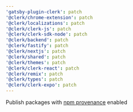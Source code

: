 ```yaml
---
'gatsby-plugin-clerk': patch
'@clerk/chrome-extension': patch
'@clerk/localizations': patch
'@clerk/clerk-js': patch
'@clerk/clerk-sdk-node': patch
'@clerk/backend': patch
'@clerk/fastify': patch
'@clerk/nextjs': patch
'@clerk/shared': patch
'@clerk/themes': patch
'@clerk/clerk-react': patch
'@clerk/remix': patch
'@clerk/types': patch
'@clerk/clerk-expo': patch
---
```


Publish packages with [npm provenance](https://docs.npmjs.com/generating-provenance-statements) enabled
